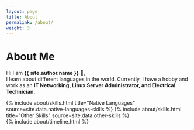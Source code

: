 ```yaml
---
layout: page
title: About
permalink: /about/
weight: 3
---
```


# **About Me**

Hi I am **{{ site.author.name }}** :wave:,<br>
I learn about different languages in the world. Currently, I have a hobby and work as an <b>IT Networking, Linux Server Administrator, and Electrical Technician.</b>

<div class="row">
{% include about/skills.html title="Native Languages" source=site.data.native-languages-skills %}
{% include about/skills.html title="Other Skills" source=site.data.other-skills %}
</div>

<div class="row">
{% include about/timeline.html %}
</div>